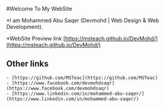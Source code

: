 #Welcome To My WebSite

*I am Mohammed Abu Saqer (Devmohd | Web Design & Web Development).

*WebSite Preview link
[https://msteach.github.io/DevMohd/](https://msteach.github.io/DevMohd/)

## Other links
	- [https://github.com/MSTeac](https://github.com/MSTeac)
	- [https://www.facebook.com/devmohdsaqr](https://www.facebook.com/devmohdsaqr)
	- [https://www.linkedin.com/in/mohammed-abu-saqer/](https://www.linkedin.com/in/mohammed-abu-saqer/)